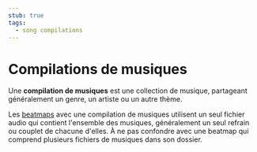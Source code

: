 ```yaml
---
stub: true
tags:
  - song compilations
---
```


# Compilations de musiques

Une **compilation de musiques** est une collection de musique, partageant généralement un genre, un artiste ou un autre thème.

Les [beatmaps](/wiki/Beatmap) avec une compilation de musiques utilisent un seul fichier audio qui contient l'ensemble des musiques, généralement un seul refrain ou couplet de chacune d'elles. À ne pas confondre avec une beatmap qui comprend plusieurs fichiers de musiques dans son dossier.

<!-- TODO: add any other relevant information? popular ranked songs compilations? -->
